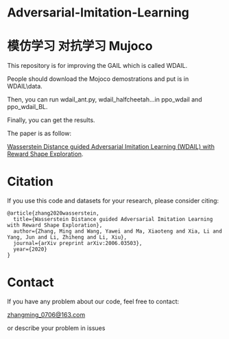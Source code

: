 # Adversarial-Imitation-Learning
# 模仿学习 对抗学习 Mujoco

This repository is for improving the GAIL which is called WDAIL.

People should download the Mojoco demostrations and put is in WDAIL\data.

Then, you can run wdail_ant.py, wdail_halfcheetah...in ppo_wdail and ppo_wdail_BL.

Finally, you can get the results.

The paper is as follow:

[Wasserstein Distance guided Adversarial Imitation Learning (WDAIL) with Reward Shape Exploration](https://arxiv.org/abs/2006.03503).

# Citation

If you use this code and datasets for your research, please consider citing:

```
@article{zhang2020wasserstein,
  title={Wasserstein Distance guided Adversarial Imitation Learning with Reward Shape Exploration},
  author={Zhang, Ming and Wang, Yawei and Ma, Xiaoteng and Xia, Li and Yang, Jun and Li, Zhiheng and Li, Xiu},
  journal={arXiv preprint arXiv:2006.03503},
  year={2020}
}
```

# Contact
If you have any problem about our code, feel free to contact:

zhangming_0706@163.com

or describe your problem in issues
